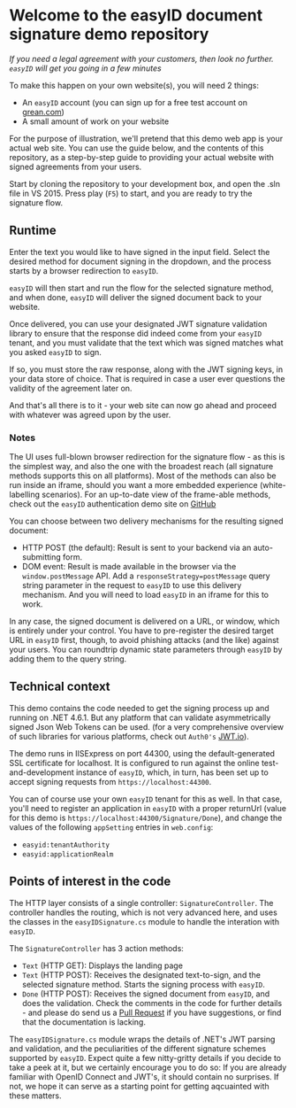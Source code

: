 # Welcome to the easyID document signature demo repository

*If you need a legal agreement with your customers, then look no further. `easyID` will get you going in a few minutes*

To make this happen on your own website(s), you will need 2 things:
- An `easyID` account (you can sign up for a free test account on [grean.com](https://www.grean.com))
- A small amount of work on your website

For the purpose of illustration, we'll pretend that this demo web app is your actual web site.
You can use the guide below, and the contents of this repository, as a step-by-step guide to 
providing your actual website with signed agreements from your users.

Start by cloning the repository to your development box, and open the .sln file in VS 2015.
Press play (`F5`) to start, and you are ready to try the signature flow.

## Runtime
Enter the text you would like to have signed in the input field.
Select the desired method for document signing in the dropdown, and the process starts by 
a browser redirection to `easyID`.

`easyID` will then start and run the flow for the selected signature method, and when done, 
`easyID` will deliver the signed document back to your website.

Once delivered, you can use your designated JWT signature validation library to ensure that the
response did indeed come from your `easyID` tenant, and you must validate that the text which was 
signed matches what you asked `easyID` to sign.

If so, you must store the raw response, along with the JWT signing keys, 
in your data store of choice. That is required in case a user ever questions
the validity of the agreement later on.

And that's all there is to it - your web site can now go ahead and proceed with whatever was agreed
upon by the user.

### Notes
The UI uses full-blown browser redirection for the signature flow - as this is the 
simplest way, and also the one with the broadest reach (all signature methods supports this on all platforms).
Most of the methods can also be run inside an iframe, should you want a more embedded experience (white-labelling scenarios).
For an up-to-date view of the frame-able methods, check out the `easyID` authentication demo site on [GitHub](https://www.github.com/greantech/easyiddemo)

You can choose between two delivery mechanisms for the resulting signed document: 
- HTTP POST (the default): Result is sent to your backend via an auto-submitting form.
- DOM event: Result is made available in the browser via the `window.postMessage` API. Add a `responseStrategy=postMessage` query string parameter in the request to `easyID` to use this delivery mechanism. And you will need to load `easyID` in an iframe for this to work. 

In any case, the signed document is delivered on a URL, or window, which is entirely under
your control. You have to pre-register the desired target URL in `easyID` first, though, to avoid 
phishing attacks (and the like) against your users. You can roundtrip dynamic state parameters through 
`easyID` by adding them to the query string. 

## Technical context
This demo contains the code needed to get the signing process up and running on .NET 4.6.1.
But any platform that can validate asymmetrically signed Json Web Tokens can be used.
(for a very comprehensive overview of such libraries for various platforms, check out `Auth0's` [JWT.io](https://jwt.io)).

The demo runs in IISExpress on port 44300, using the default-generated SSL certificate for localhost.
It is configured to run against the online test-and-development instance of `easyID`, which, in turn, 
has been set up to accept signing requests from `https://localhost:44300`. 

You can of course use your own `easyID` tenant for this as well. In that case, you'll need to register 
an application in `easyID` with a proper returnUrl (value for this demo is `https://localhost:44300/Signature/Done`), 
and change the values of the following `appSetting` entries in `web.config`:
- `easyid:tenantAuthority`
- `easyid:applicationRealm`

## Points of interest in the code
The HTTP layer consists of a single controller: `SignatureController`. 
The controller handles the routing, which is not very advanced here, and uses the classes in
the `easyIDSignature.cs` module to handle the interation with `easyID`.

The `SignatureController` has 3 action methods:
- `Text` (HTTP GET): Displays the landing page
- `Text` (HTTP POST): Receives the designated text-to-sign, and the selected signature method. Starts the signing process with `easyID`.
- `Done` (HTTP POST): Receives the signed document from `easyID`, and does the validation.
Check the comments in the code for further details - and please do send us a 
[Pull Request](https://github.com/greantech/easyid-signing-demo/pulls)
if you have suggestions, or find that the documentation is lacking.

The `easyIDSignature.cs` module wraps the details of .NET's JWT parsing and validation, 
and the peculiarities of the different signature schemes supported by `easyID`.
Expect quite a few nitty-gritty details if you decide to take a peek at it, but we
certainly encourage you to do so: If you are already familiar with OpenID Connect and JWT's, it 
should contain no surprises. If not, we hope it can serve as a starting point for getting aqcuainted
with these matters.



